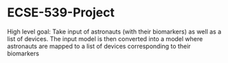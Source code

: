 # ECSE-539-Project
High level goal:
Take input of astronauts (with their biomarkers) as well as a list of devices.
The input model is then converted into a model where astronauts are mapped to a list of devices corresponding to their biomarkers
